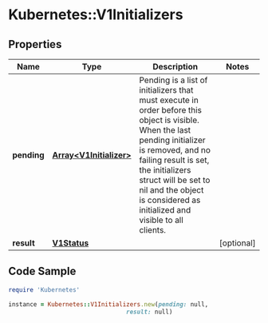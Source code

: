 # Kubernetes::V1Initializers

## Properties

Name | Type | Description | Notes
------------ | ------------- | ------------- | -------------
**pending** | [**Array&lt;V1Initializer&gt;**](V1Initializer.md) | Pending is a list of initializers that must execute in order before this object is visible. When the last pending initializer is removed, and no failing result is set, the initializers struct will be set to nil and the object is considered as initialized and visible to all clients. | 
**result** | [**V1Status**](V1Status.md) |  | [optional] 

## Code Sample

```ruby
require 'Kubernetes'

instance = Kubernetes::V1Initializers.new(pending: null,
                                 result: null)
```


